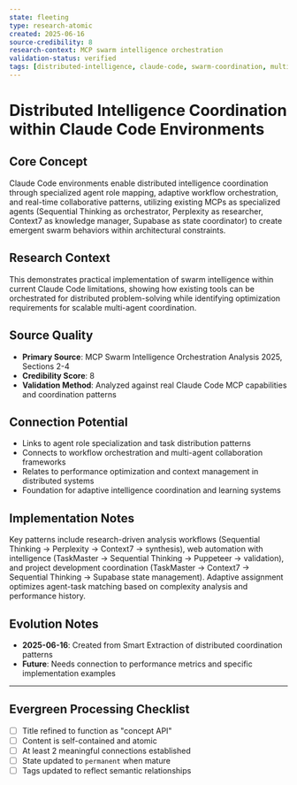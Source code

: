 ```yaml
---
state: fleeting
type: research-atomic
created: 2025-06-16
source-credibility: 8
research-context: MCP swarm intelligence orchestration
validation-status: verified
tags: [distributed-intelligence, claude-code, swarm-coordination, multi-agent-workflows, adaptive-assignment]
---
```


# Distributed Intelligence Coordination within Claude Code Environments

## Core Concept

Claude Code environments enable distributed intelligence coordination through specialized agent role mapping, adaptive workflow orchestration, and real-time collaborative patterns, utilizing existing MCPs as specialized agents (Sequential Thinking as orchestrator, Perplexity as researcher, Context7 as knowledge manager, Supabase as state coordinator) to create emergent swarm behaviors within architectural constraints.

## Research Context

This demonstrates practical implementation of swarm intelligence within current Claude Code limitations, showing how existing tools can be orchestrated for distributed problem-solving while identifying optimization requirements for scalable multi-agent coordination.

## Source Quality

- **Primary Source**: MCP Swarm Intelligence Orchestration Analysis 2025, Sections 2-4
- **Credibility Score**: 8
- **Validation Method**: Analyzed against real Claude Code MCP capabilities and coordination patterns

## Connection Potential

- Links to agent role specialization and task distribution patterns
- Connects to workflow orchestration and multi-agent collaboration frameworks
- Relates to performance optimization and context management in distributed systems
- Foundation for adaptive intelligence coordination and learning systems

## Implementation Notes

Key patterns include research-driven analysis workflows (Sequential Thinking → Perplexity → Context7 → synthesis), web automation with intelligence (TaskMaster → Sequential Thinking → Puppeteer → validation), and project development coordination (TaskMaster → Context7 → Sequential Thinking → Supabase state management). Adaptive assignment optimizes agent-task matching based on complexity analysis and performance history.

## Evolution Notes

- **2025-06-16**: Created from Smart Extraction of distributed coordination patterns
- **Future**: Needs connection to performance metrics and specific implementation examples

---

## Evergreen Processing Checklist

- [ ] Title refined to function as "concept API"
- [ ] Content is self-contained and atomic
- [ ] At least 2 meaningful connections established  
- [ ] State updated to `permanent` when mature
- [ ] Tags updated to reflect semantic relationships